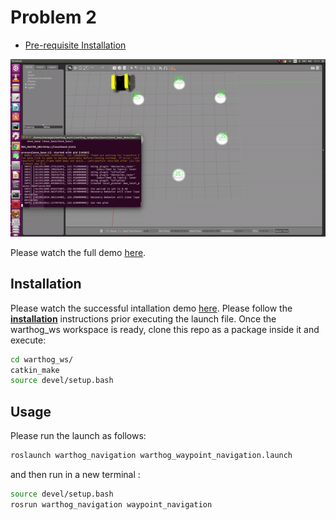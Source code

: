 # Problem 2
 
* [Pre-requisite Installation](#installation)

![Demo](demo2.gif)

Please watch the full demo [here](https://youtu.be/JvXPHFNZv8E).

## <a name="installation"/>Installation

Please watch the successful intallation demo [here](https://youtu.be/uBM2KYAWtlY).
Please follow the [**installation**](https://www.clearpathrobotics.com/assets/guides/kinetic/warthog/WarthogInstallation.html) instructions prior executing the launch file. Once the warthog_ws workspace is ready, clone this repo as a package inside it and execute:

```bash
cd warthog_ws/
catkin_make
source devel/setup.bash 
```

## Usage

Please run the launch as follows:

```bash
roslaunch warthog_navigation warthog_waypoint_navigation.launch 

```

and then run in a new terminal :

```bash
source devel/setup.bash
rosrun warthog_navigation waypoint_navigation 

```
